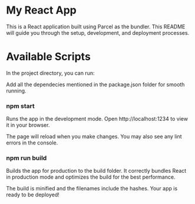 
# My React App

This is a React application built using Parcel as the bundler. This README will guide you through the setup, development, and deployment processes.


# Available Scripts
In the project directory, you can run:

Add all the dependecies mentioned in the package.json folder for smooth running.

### npm start

Runs the app in the development mode.
Open http://localhost:1234 to view it in your browser.

The page will reload when you make changes.
You may also see any lint errors in the console.

### npm run build

Builds the app for production to the build folder.
It correctly bundles React in production mode and optimizes the build for the best performance.

The build is minified and the filenames include the hashes.
Your app is ready to be deployed!

